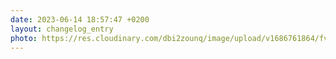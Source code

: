 ```yaml
---
date: 2023-06-14 18:57:47 +0200
layout: changelog_entry
photo: https://res.cloudinary.com/dbi2zounq/image/upload/v1686761864/fvy5b449atxomau7blhu.jpg
---
```


